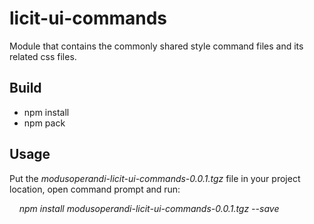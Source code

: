 # licit-ui-commands
Module that contains the commonly shared style command files and its related css files.

## Build

 - npm install 
 - npm pack

## Usage

Put the *modusoperandi-licit-ui-commands-0.0.1.tgz* file in your project location, open command prompt and run:

&nbsp;&nbsp;&nbsp;&nbsp;*npm install modusoperandi-licit-ui-commands-0.0.1.tgz --save* 
